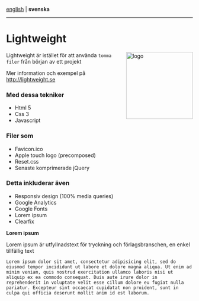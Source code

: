 [english](https://github.com/Ha006/lightweight/blob/master/README.md) | **svenska**
- - -

Lightweight
===========

<img src="https://fbcdn-sphotos-h-a.akamaihd.net/hphotos-ak-prn2/1382809_531221563621299_352345554_n.png" width="180" height="180" alt="logo" align="right"/>

Lightweight är istället för att använda `tomma filer` från början av ett projekt

Mer information och exempel på http://lightweight.se

### Med dessa tekniker

* Html 5
* Css 3
* Javascript

### Filer som

* Favicon.ico
* Apple touch logo (precomposed)
* Reset.css
* Senaste komprimerade jQuery

### Detta inkluderar även

* Responsiv design (100% media queries)
* Google Analytics
* Google Fonts
* Lorem ipsum
* Clearfix

**Lorem ipsum**

Lorem ipsum är utfyllnadstext för tryckning och förlagsbranschen, en enkel tillfällig text

```
Lorem ipsum dolor sit amet, consectetur adipisicing elit, sed do eiusmod tempor incididunt ut labore et dolore magna aliqua. Ut enim ad minim veniam, quis nostrud exercitation ullamco laboris nisi ut aliquip ex ea commodo consequat. Duis aute irure dolor in reprehenderit in voluptate velit esse cillum dolore eu fugiat nulla pariatur. Excepteur sint occaecat cupidatat non proident, sunt in culpa qui officia deserunt mollit anim id est laborum.
```
